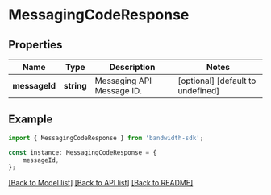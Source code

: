 # MessagingCodeResponse


## Properties

Name | Type | Description | Notes
------------ | ------------- | ------------- | -------------
**messageId** | **string** | Messaging API Message ID. | [optional] [default to undefined]

## Example

```typescript
import { MessagingCodeResponse } from 'bandwidth-sdk';

const instance: MessagingCodeResponse = {
    messageId,
};
```

[[Back to Model list]](../README.md#documentation-for-models) [[Back to API list]](../README.md#documentation-for-api-endpoints) [[Back to README]](../README.md)
